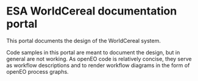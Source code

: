 # ESA WorldCereal documentation portal

This portal documents the design of the WorldCereal system.

Code samples in this portal are meant to document the design, but in general are not working. 
As openEO code is relatively concise, they serve as workflow descriptions and to render workflow diagrams in the form of
openEO process graphs.


